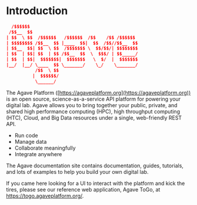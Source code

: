 # Introduction  

```json
  /$$$$$$                                         
 /$$__  $$                                        
| $$  \ $$  /$$$$$$   /$$$$$$  /$$    /$$ /$$$$$$ 
| $$$$$$$$ /$$__  $$ |____  $$|  $$  /$$//$$__  $$
| $$__  $$| $$  \ $$  /$$$$$$$ \  $$/$$/| $$$$$$$$
| $$  | $$| $$  | $$ /$$__  $$  \  $$$/ | $$_____/
| $$  | $$|  $$$$$$$|  $$$$$$$   \  $/  |  $$$$$$$
|__/  |__/ \____  $$ \_______/    \_/    \_______/
           /$$  \ $$                              
          |  $$$$$$/                              
           \______/                               
```  

The Agave Platform ([https://agaveplatform.org](https://agaveplatform.org)) is an open source, science-as-a-service API platform for powering your digital lab. Agave allows you to bring together your public, private, and shared high performance
computing (HPC), high throughput computing (HTC), Cloud, and Big Data resources under a single, web-friendly REST API.

* Run code
* Manage data
* Collaborate meaningfully
* Integrate anywhere

The Agave documentation site contains documentation, guides, tutorials, and lots of examples to help you build your own digital lab.

<aside class="info">If you came here looking for a UI to interact with the platform and kick the tires, please see our reference web application, Agave ToGo, at <a href="https://togo.agaveplatform.org/">https://togo.agaveplatform.org/</a>.</aside>
